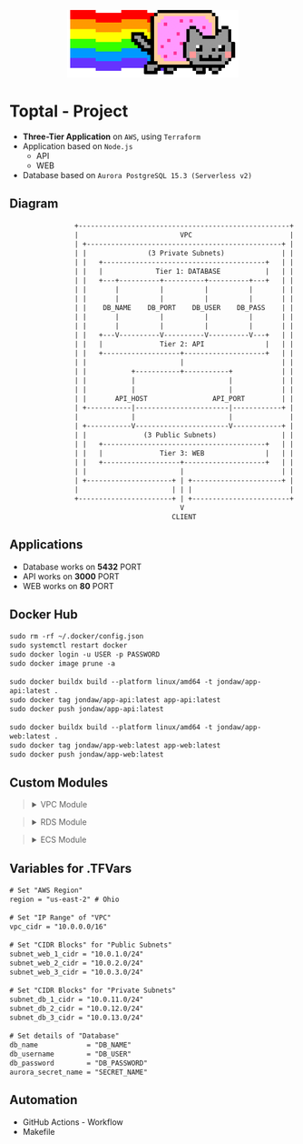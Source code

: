 <p align="center">
  <img src="Images/logo.gif" alt="Logo of Project">
  <br>
</p>

# Toptal - Project

- **Three-Tier Application** on `AWS`, using `Terraform`
- Application based on `Node.js`
  - API
  - WEB
- Database based on `Aurora PostgreSQL 15.3 (Serverless v2)`

## Diagram

``` MD
                +----------------------------------------------------+
                |                         VPC                        |
                | +------------------------------------------------+ |
                | |               (3 Private Subnets)              | |
                | |   +----------------------------------------+   | |
                | |   |             Tier 1: DATABASE           |   | |
                | |   +---+----------+----------+----------+---+   | |
                | |       |          |          |          |       | |
                | |       |          |          |          |       | |
                | |    DB_NAME    DB_PORT    DB_USER    DB_PASS    | |
                | |       |          |          |          |       | |
                | |       |          |          |          |       | |
                | |   +---V----------V----------V----------V---+   | |
                | |   |              Tier 2: API               |   | |
                | |   +-------------------+--------------------+   | |
                | |                       |                        | |
                | |           +-----------+-----------+            | |
                | |           |                       |            | |
                | |           |                       |            | |
                | |       API_HOST                API_PORT         | |
                | +-----------|-----------------------|------------+ |
                |             |                       |              |
                | +-----------V-----------------------V------------+ |
                | |              (3 Public Subnets)                | |
                | |   +----------------------------------------+   | |
                | |   |              Tier 3: WEB               |   | |
                | |   +-------------------+--------------------+   | |
                | |                       |                        | |
                | +---------------------+ | +----------------------+ |
                |                       | | |                        |
                +-----------------------+ | +------------------------+
                                          V
                                        CLIENT
```

## Applications

- Database works on **5432** PORT
- API works on **3000** PORT
- WEB works on **80** PORT

## Docker Hub

``` Shell
sudo rm -rf ~/.docker/config.json
sudo systemctl restart docker
sudo docker login -u USER -p PASSWORD
sudo docker image prune -a

sudo docker buildx build --platform linux/amd64 -t jondaw/app-api:latest .
sudo docker tag jondaw/app-api:latest app-api:latest
sudo docker push jondaw/app-api:latest

sudo docker buildx build --platform linux/amd64 -t jondaw/app-web:latest .
sudo docker tag jondaw/app-web:latest app-web:latest
sudo docker push jondaw/app-web:latest
```

## Custom Modules

> <details>
> <summary>VPC Module</summary>
>
> - TEST
>
> </details>



> <details>
> <summary>RDS Module</summary>
>
> - TEST
>
> </details>



> <details>
> <summary>ECS Module</summary>
>
>  - TEST
>
> </details>

## Variables for .TFVars

``` Shell
# Set "AWS Region"
region = "us-east-2" # Ohio

# Set "IP Range" of "VPC"
vpc_cidr = "10.0.0.0/16"

# Set "CIDR Blocks" for "Public Subnets"
subnet_web_1_cidr = "10.0.1.0/24"
subnet_web_2_cidr = "10.0.2.0/24"
subnet_web_3_cidr = "10.0.3.0/24"

# Set "CIDR Blocks" for "Private Subnets"
subnet_db_1_cidr = "10.0.11.0/24"
subnet_db_2_cidr = "10.0.12.0/24"
subnet_db_3_cidr = "10.0.13.0/24"

# Set details of "Database"
db_name            = "DB_NAME"
db_username        = "DB_USER"
db_password        = "DB_PASSWORD"
aurora_secret_name = "SECRET_NAME"
```

## Automation

- GitHub Actions - Workflow
- Makefile
